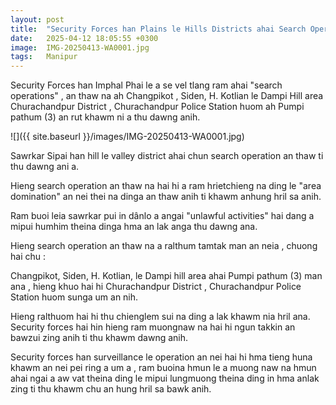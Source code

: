 ```yaml
---
layout: post
title:  "Security Forces han Plains le Hills Districts ahai Search Operations an thaw"
date:   2025-04-12 18:05:55 +0300
image:  IMG-20250413-WA0001.jpg
tags:   Manipur
---
```


Security Forces han Imphal Phai le a se vel tlang ram ahai "search operations" , an thaw na ah Changpikot , Siden, H. Kotlian le Dampi Hill area Churachandpur District , Churachandpur Police Station huom ah Pumpi pathum (3) an rut khawm ni a thu dawng anih.


![]({{ site.baseurl }}/images/IMG-20250413-WA0001.jpg)

Sawrkar Sipai han hill le valley district ahai chun search operation an thaw ti thu dawng ani a.

Hieng search operation an thaw na hai hi a ram hrietchieng na ding le "area domination" an nei thei na dinga an thaw anih ti khawm anhung hril sa anih.

Ram buoi leia sawrkar pui in dânlo a angai "unlawful activities" hai dang a mipui humhim theina dinga hma an lak anga thu dawng ana.

Hieng search operation an thaw na a ralthum tamtak man an neia , chuong hai chu : 

Changpikot, Siden, H. Kotlian, le Dampi hill area ahai Pumpi pathum (3) man ana , hieng khuo hai hi Churachandpur District , Churachandpur Police Station huom sunga um an nih.

Hieng ralthuom hai hi thu chienglem sui na ding a lak khawm nia hril ana. Security forces hai hin hieng ram muongnaw na hai hi ngun takkin an bawzui zing anih ti thu khawm dawng anih.

Security forces han surveillance le operation an nei hai hi hma tieng huna khawm an nei pei ring a um a , ram buoina hmun le a muong naw na hmun ahai ngai a aw vat theina ding le mipui lungmuong theina ding in hma anlak zing ti thu khawm chu an hung hril sa bawk anih.